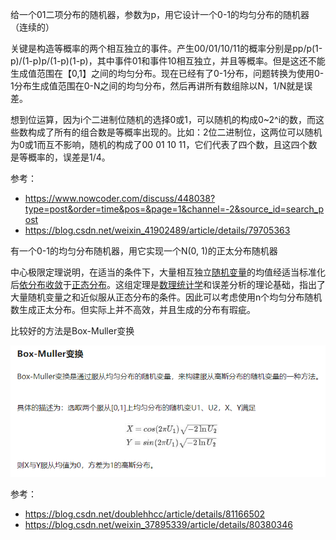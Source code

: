 给一个01二项分布的随机器，参数为p，用它设计一个0-1的均匀分布的随机器（连续的）

关键是构造等概率的两个相互独立的事件。产生00/01/10/11的概率分别是pp/p(1-p)/(1-p)p/(1-p)(1-p)，其中事件01和事件10相互独立，并且等概率。但是这还不能生成值范围在【0,1】之间的均匀分布。现在已经有了0-1分布，问题转换为使用0-1分布生成值范围在0-N之间的均匀分布，然后再讲所有数组除以N，1/N就是误差。

想到位运算，因为i个二进制位随机的选择0或1，可以随机的构成0~2^i的数，而这些数构成了所有的组合数是等概率出现的。比如：2位二进制位，这两位可以随机为0或1而互不影响，随机的构成了00 01 10 11，它们代表了四个数，且这四个数是等概率的，误差是1/4。 

参考：

- https://www.nowcoder.com/discuss/448038?type=post&order=time&pos=&page=1&channel=-2&source_id=search_post
- https://blog.csdn.net/weixin_41902489/article/details/79705363





有一个0-1的均匀分布随机器，用它实现一个N(0, 1)的正太分布随机器

中心极限定理说明，在适当的条件下，大量相互独立[随机变量](https://zh.wikipedia.org/wiki/随机变量)的均值经适当标准化后[依分布收敛](https://zh.wikipedia.org/wiki/依分布收敛)于[正态分布](https://zh.wikipedia.org/wiki/正态分布)。这组定理是[数理统计学](https://zh.wikipedia.org/wiki/数理统计学)和误差分析的理论基础，指出了大量随机变量之和近似服从正态分布的条件。因此可以考虑使用n个均匀分布随机数生成正太分布。但实际上并不高效，并且生成的分布有瑕疵。

比较好的方法是Box-Muller变换

![image-20200714123802188](.assets/分布生成/image-20200714123802188.png)

参考：

- https://blog.csdn.net/doublehhcc/article/details/81166502
- https://blog.csdn.net/weixin_37895339/article/details/80380346

